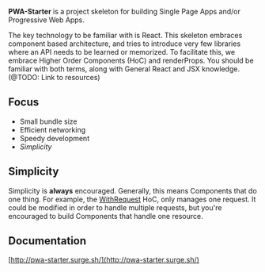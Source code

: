 **PWA-Starter** is a project skeleton for building Single Page Apps and/or
Progressive Web Apps.

The key technology to be familiar with is React. This skeleton embraces
component based architecture, and tries to introduce very few libraries
where an API needs to be learned or memorized. To facilitate this, we
embrace Higher Order Components (HoC) and renderProps. You should be familiar
with both terms, along with General React and JSX knowledge.
(@TODO: Link to resources)

Focus
-----

- Small bundle size
- Efficient networking
- Speedy development
- *Simplicity*

Simplicity
----------

Simplicity is **always** encouraged. Generally, this means Components
that do one thing. For example, the [WithRequest](/hoc/WithRequest.html)
HoC, only manages one request. It could be modified in order to handle
multiple requests, but you're encouraged to build Components that handle
one resource.

Documentation
-------------

[http://pwa-starter.surge.sh/](http://pwa-starter.surge.sh/)
